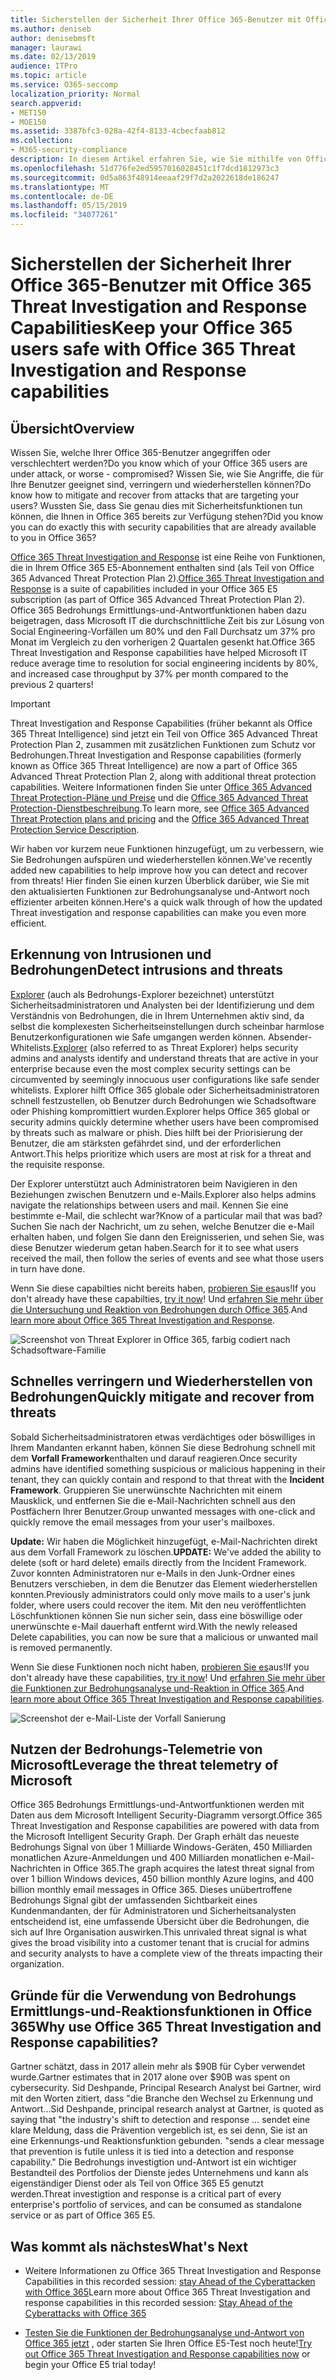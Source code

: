 ```yaml
---
title: Sicherstellen der Sicherheit Ihrer Office 365-Benutzer mit Office 365 Threat Investigation and Response Capabilities
ms.author: deniseb
author: denisebmsft
manager: laurawi
ms.date: 02/13/2019
audience: ITPro
ms.topic: article
ms.service: O365-seccomp
localization_priority: Normal
search.appverid:
- MET150
- MOE150
ms.assetid: 3387bfc3-028a-42f4-8133-4cbecfaab812
ms.collection:
- M365-security-compliance
description: In diesem Artikel erfahren Sie, wie Sie mithilfe von Office 365 Bedrohungs Ermittlungs-und-Reaktionsfunktionen Ihre Organisation Eindringlinge und Bedrohungen erkennen und schnell die Bedrohungen verringern und wiederherstellen können.
ms.openlocfilehash: 51d776fe2ed5957016028451c1f7dcd1812973c3
ms.sourcegitcommit: 0d5a863f48914eeaaf29f7d2a2022618de186247
ms.translationtype: MT
ms.contentlocale: de-DE
ms.lasthandoff: 05/15/2019
ms.locfileid: "34077261"
---
```

# <a name="keep-your-office-365-users-safe-with-office-365-threat-investigation-and-response-capabilities"></a><span data-ttu-id="53ea7-103">Sicherstellen der Sicherheit Ihrer Office 365-Benutzer mit Office 365 Threat Investigation and Response Capabilities</span><span class="sxs-lookup"><span data-stu-id="53ea7-103">Keep your Office 365 users safe with Office 365 Threat Investigation and Response capabilities</span></span>

## <a name="overview"></a><span data-ttu-id="53ea7-104">Übersicht</span><span class="sxs-lookup"><span data-stu-id="53ea7-104">Overview</span></span>

<span data-ttu-id="53ea7-105">Wissen Sie, welche Ihrer Office 365-Benutzer angegriffen oder verschlechtert werden?</span><span class="sxs-lookup"><span data-stu-id="53ea7-105">Do you know which of your Office 365 users are under attack, or worse - compromised?</span></span> <span data-ttu-id="53ea7-106">Wissen Sie, wie Sie Angriffe, die für Ihre Benutzer geeignet sind, verringern und wiederherstellen können?</span><span class="sxs-lookup"><span data-stu-id="53ea7-106">Do know how to mitigate and recover from attacks that are targeting your users?</span></span> <span data-ttu-id="53ea7-107">Wussten Sie, dass Sie genau dies mit Sicherheitsfunktionen tun können, die Ihnen in Office 365 bereits zur Verfügung stehen?</span><span class="sxs-lookup"><span data-stu-id="53ea7-107">Did you know you can do exactly this with security capabilities that are already available to you in Office 365?</span></span> 
  
<span data-ttu-id="53ea7-108">[Office 365 Threat Investigation and Response](office-365-ti.md) ist eine Reihe von Funktionen, die in Ihrem Office 365 E5-Abonnement enthalten sind (als Teil von Office 365 Advanced Threat Protection Plan 2).</span><span class="sxs-lookup"><span data-stu-id="53ea7-108">[Office 365 Threat Investigation and Response](office-365-ti.md) is a suite of capabilities included in your Office 365 E5 subscription (as part of Office 365 Advanced Threat Protection Plan 2).</span></span> <span data-ttu-id="53ea7-109">Office 365 Bedrohungs Ermittlungs-und-Antwortfunktionen haben dazu beigetragen, dass Microsoft IT die durchschnittliche Zeit bis zur Lösung von Social Engineering-Vorfällen um 80% und den Fall Durchsatz um 37% pro Monat im Vergleich zu den vorherigen 2 Quartalen gesenkt hat.</span><span class="sxs-lookup"><span data-stu-id="53ea7-109">Office 365 Threat Investigation and Response capabilities have helped Microsoft IT reduce average time to resolution for social engineering incidents by 80%, and increased case throughput by 37% per month compared to the previous 2 quarters!</span></span> 

> [!IMPORTANT]
> <span data-ttu-id="53ea7-110">Threat Investigation and Response Capabilities (früher bekannt als Office 365 Threat Intelligence) sind jetzt ein Teil von Office 365 Advanced Threat Protection Plan 2, zusammen mit zusätzlichen Funktionen zum Schutz vor Bedrohungen.</span><span class="sxs-lookup"><span data-stu-id="53ea7-110">Threat Investigation and Response capabilities (formerly known as Office 365 Threat Intelligence) are now a part of Office 365 Advanced Threat Protection Plan 2, along with additional threat protection capabilities.</span></span> <span data-ttu-id="53ea7-111">Weitere Informationen finden Sie unter [Office 365 Advanced Threat Protection-Pläne und Preise](https://products.office.com/exchange/advance-threat-protection) und die [Office 365 Advanced Threat Protection-Dienstbeschreibung](https://docs.microsoft.com/office365/servicedescriptions/office-365-advanced-threat-protection-service-description).</span><span class="sxs-lookup"><span data-stu-id="53ea7-111">To learn more, see [Office 365 Advanced Threat Protection plans and pricing](https://products.office.com/exchange/advance-threat-protection) and the [Office 365 Advanced Threat Protection Service Description](https://docs.microsoft.com/office365/servicedescriptions/office-365-advanced-threat-protection-service-description).</span></span>
  
<span data-ttu-id="53ea7-112">Wir haben vor kurzem neue Funktionen hinzugefügt, um zu verbessern, wie Sie Bedrohungen aufspüren und wiederherstellen können.</span><span class="sxs-lookup"><span data-stu-id="53ea7-112">We've recently added new capabilities to help improve how you can detect and recover from threats!</span></span> <span data-ttu-id="53ea7-113">Hier finden Sie einen kurzen Überblick darüber, wie Sie mit den aktualisierten Funktionen zur Bedrohungsanalyse und-Antwort noch effizienter arbeiten können.</span><span class="sxs-lookup"><span data-stu-id="53ea7-113">Here's a quick walk through of how the updated Threat investigation and response capabilities can make you even more efficient.</span></span>
  
## <a name="detect-intrusions-and-threats"></a><span data-ttu-id="53ea7-114">Erkennung von Intrusionen und Bedrohungen</span><span class="sxs-lookup"><span data-stu-id="53ea7-114">Detect intrusions and threats</span></span>

<span data-ttu-id="53ea7-115">[Explorer](use-explorer-in-security-and-compliance.md) (auch als Bedrohungs-Explorer bezeichnet) unterstützt Sicherheitsadministratoren und Analysten bei der Identifizierung und dem Verständnis von Bedrohungen, die in Ihrem Unternehmen aktiv sind, da selbst die komplexesten Sicherheitseinstellungen durch scheinbar harmlose Benutzerkonfigurationen wie Safe umgangen werden können. Absender-Whitelists.</span><span class="sxs-lookup"><span data-stu-id="53ea7-115">[Explorer](use-explorer-in-security-and-compliance.md) (also referred to as Threat Explorer) helps security admins and analysts identify and understand threats that are active in your enterprise because even the most complex security settings can be circumvented by seemingly innocuous user configurations like safe sender whitelists.</span></span> <span data-ttu-id="53ea7-116">Explorer hilft Office 365 globale oder Sicherheitsadministratoren schnell festzustellen, ob Benutzer durch Bedrohungen wie Schadsoftware oder Phishing kompromittiert wurden.</span><span class="sxs-lookup"><span data-stu-id="53ea7-116">Explorer helps Office 365 global or security admins quickly determine whether users have been compromised by threats such as malware or phish.</span></span> <span data-ttu-id="53ea7-117">Dies hilft bei der Priorisierung der Benutzer, die am stärksten gefährdet sind, und der erforderlichen Antwort.</span><span class="sxs-lookup"><span data-stu-id="53ea7-117">This helps prioritize which users are most at risk for a threat and the requisite response.</span></span> 
  
<span data-ttu-id="53ea7-118">Der Explorer unterstützt auch Administratoren beim Navigieren in den Beziehungen zwischen Benutzern und e-Mails.</span><span class="sxs-lookup"><span data-stu-id="53ea7-118">Explorer also helps admins navigate the relationships between users and mail.</span></span> <span data-ttu-id="53ea7-119">Kennen Sie eine bestimmte e-Mail, die schlecht war?</span><span class="sxs-lookup"><span data-stu-id="53ea7-119">Know of a particular mail that was bad?</span></span> <span data-ttu-id="53ea7-120">Suchen Sie nach der Nachricht, um zu sehen, welche Benutzer die e-Mail erhalten haben, und folgen Sie dann den Ereignisserien, und sehen Sie, was diese Benutzer wiederum getan haben.</span><span class="sxs-lookup"><span data-stu-id="53ea7-120">Search for it to see what users received the mail, then follow the series of events and see what those users in turn have done.</span></span>

<span data-ttu-id="53ea7-121">Wenn Sie diese capabilties nicht bereits haben, [probieren Sie es](https://aka.ms/tryo365threatintel3)aus!</span><span class="sxs-lookup"><span data-stu-id="53ea7-121">If you don't already have these capabilties, [try it now](https://aka.ms/tryo365threatintel3)!</span></span> <span data-ttu-id="53ea7-122">Und [erfahren Sie mehr über die Untersuchung und Reaktion von Bedrohungen durch Office 365](https://aka.ms/readmoreabouto365threatintel).</span><span class="sxs-lookup"><span data-stu-id="53ea7-122">And [learn more about Office 365 Threat Investigation and Response](https://aka.ms/readmoreabouto365threatintel).</span></span>
  
![Screenshot von Threat Explorer in Office 365, farbig codiert nach Schadsoftware-Familie](media/591338dd-252a-437d-b5f2-87aa42e74b0c.png)
  
## <a name="quickly-mitigate-and-recover-from-threats"></a><span data-ttu-id="53ea7-124">Schnelles verringern und Wiederherstellen von Bedrohungen</span><span class="sxs-lookup"><span data-stu-id="53ea7-124">Quickly mitigate and recover from threats</span></span>

<span data-ttu-id="53ea7-125">Sobald Sicherheitsadministratoren etwas verdächtiges oder böswilliges in Ihrem Mandanten erkannt haben, können Sie diese Bedrohung schnell mit dem **Vorfall Framework**enthalten und darauf reagieren.</span><span class="sxs-lookup"><span data-stu-id="53ea7-125">Once security admins have identified something suspicious or malicious happening in their tenant, they can quickly contain and respond to that threat with the **Incident Framework**.</span></span> <span data-ttu-id="53ea7-126">Gruppieren Sie unerwünschte Nachrichten mit einem Mausklick, und entfernen Sie die e-Mail-Nachrichten schnell aus den Postfächern Ihrer Benutzer.</span><span class="sxs-lookup"><span data-stu-id="53ea7-126">Group unwanted messages with one-click and quickly remove the email messages from your user's mailboxes.</span></span> 
  
 <span data-ttu-id="53ea7-127">**Update:** Wir haben die Möglichkeit hinzugefügt, e-Mail-Nachrichten direkt aus dem Vorfall Framework zu löschen.</span><span class="sxs-lookup"><span data-stu-id="53ea7-127">**UPDATE:** We've added the ability to delete (soft or hard delete) emails directly from the Incident Framework.</span></span> <span data-ttu-id="53ea7-128">Zuvor konnten Administratoren nur e-Mails in den Junk-Ordner eines Benutzers verschieben, in dem die Benutzer das Element wiederherstellen konnten.</span><span class="sxs-lookup"><span data-stu-id="53ea7-128">Previously administrators could only move mails to a user's junk folder, where users could recover the item.</span></span> <span data-ttu-id="53ea7-129">Mit den neu veröffentlichten Löschfunktionen können Sie nun sicher sein, dass eine böswillige oder unerwünschte e-Mail dauerhaft entfernt wird.</span><span class="sxs-lookup"><span data-stu-id="53ea7-129">With the newly released Delete capabilities, you can now be sure that a malicious or unwanted mail is removed permanently.</span></span> 
  
<span data-ttu-id="53ea7-130">Wenn Sie diese Funktionen noch nicht haben, [probieren Sie es](https://aka.ms/tryo365threatintel3)aus!</span><span class="sxs-lookup"><span data-stu-id="53ea7-130">If you don't already have these capabilities, [try it now](https://aka.ms/tryo365threatintel3)!</span></span> <span data-ttu-id="53ea7-131">Und [erfahren Sie mehr über die Funktionen zur Bedrohungsanalyse und-Reaktion in Office 365](https://aka.ms/readmoreabouto365threatintel).</span><span class="sxs-lookup"><span data-stu-id="53ea7-131">And [learn more about Office 365 Threat Investigation and Response capabilities](https://aka.ms/readmoreabouto365threatintel).</span></span>
  
![Screenshot der e-Mail-Liste der Vorfall Sanierung](media/9d8452d3-d8d2-4b26-81f9-76396e08dd17.png)
  
## <a name="leverage-the-threat-telemetry-of-microsoft"></a><span data-ttu-id="53ea7-133">Nutzen der Bedrohungs-Telemetrie von Microsoft</span><span class="sxs-lookup"><span data-stu-id="53ea7-133">Leverage the threat telemetry of Microsoft</span></span>

<span data-ttu-id="53ea7-134">Office 365 Bedrohungs Ermittlungs-und-Antwortfunktionen werden mit Daten aus dem Microsoft Intelligent Security-Diagramm versorgt.</span><span class="sxs-lookup"><span data-stu-id="53ea7-134">Office 365 Threat Investigation and Response capabilities are powered with data from the Microsoft Intelligent Security Graph.</span></span> <span data-ttu-id="53ea7-135">Der Graph erhält das neueste Bedrohungs Signal von über 1 Milliarde Windows-Geräten, 450 Milliarden monatlichen Azure-Anmeldungen und 400 Milliarden monatlichen e-Mail-Nachrichten in Office 365.</span><span class="sxs-lookup"><span data-stu-id="53ea7-135">The graph acquires the latest threat signal from over 1 billion Windows devices, 450 billion monthly Azure logins, and 400 billion monthly email messages in Office 365.</span></span> <span data-ttu-id="53ea7-136">Dieses unübertroffene Bedrohungs Signal gibt der umfassenden Sichtbarkeit eines Kundenmandanten, der für Administratoren und Sicherheitsanalysten entscheidend ist, eine umfassende Übersicht über die Bedrohungen, die sich auf Ihre Organisation auswirken.</span><span class="sxs-lookup"><span data-stu-id="53ea7-136">This unrivaled threat signal is what gives the broad visibility into a customer tenant that is crucial for admins and security analysts to have a complete view of the threats impacting their organization.</span></span> 
  
   
## <a name="why-use-office-365-threat-investigation-and-response-capabilities"></a><span data-ttu-id="53ea7-137">Gründe für die Verwendung von Bedrohungs Ermittlungs-und-Reaktionsfunktionen in Office 365</span><span class="sxs-lookup"><span data-stu-id="53ea7-137">Why use Office 365 Threat Investigation and Response capabilities?</span></span>

<span data-ttu-id="53ea7-138">Gartner schätzt, dass in 2017 allein mehr als $90B für Cyber verwendet wurde.</span><span class="sxs-lookup"><span data-stu-id="53ea7-138">Gartner estimates that in 2017 alone over $90B was spent on cybersecurity.</span></span> <span data-ttu-id="53ea7-139">Sid Deshpande, Principal Research Analyst bei Gartner, wird mit den Worten zitiert, dass "die Branche den Wechsel zu Erkennung und Antwort...</span><span class="sxs-lookup"><span data-stu-id="53ea7-139">Sid Deshpande, principal research analyst at Gartner, is quoted as saying that "the industry's shift to detection and response …</span></span> <span data-ttu-id="53ea7-140">sendet eine klare Meldung, dass die Prävention vergeblich ist, es sei denn, Sie ist an eine Erkennungs-und Reaktionsfunktion gebunden. "</span><span class="sxs-lookup"><span data-stu-id="53ea7-140">sends a clear message that prevention is futile unless it is tied into a detection and response capability."</span></span> <span data-ttu-id="53ea7-141">Die Bedrohungs investigtion und-Antwort ist ein wichtiger Bestandteil des Portfolios der Dienste jedes Unternehmens und kann als eigenständiger Dienst oder als Teil von Office 365 E5 genutzt werden.</span><span class="sxs-lookup"><span data-stu-id="53ea7-141">Threat investigtion and response is a critical part of every enterprise's portfolio of services, and can be consumed as standalone service or as part of Office 365 E5.</span></span>
  
## <a name="whats-next"></a><span data-ttu-id="53ea7-142">Was kommt als nächstes</span><span class="sxs-lookup"><span data-stu-id="53ea7-142">What's Next</span></span>

- <span data-ttu-id="53ea7-143">Weitere Informationen zu Office 365 Threat Investigation and Response Capabilities in this recorded session: [stay Ahead of the Cyberattacken with Office 365](https://myignite.microsoft.com/videos/53723)</span><span class="sxs-lookup"><span data-stu-id="53ea7-143">Learn more about Office 365 Threat Investigation and response capabilities  in this recorded session: [Stay Ahead of the Cyberattacks with Office 365](https://myignite.microsoft.com/videos/53723)</span></span>
    
- <span data-ttu-id="53ea7-144">[Testen Sie die Funktionen der Bedrohungsanalyse und-Antwort von Office 365 jetzt](https://aka.ms/tryo365threatintel3) , oder starten Sie Ihren Office E5-Test noch heute!</span><span class="sxs-lookup"><span data-stu-id="53ea7-144">[Try out Office 365 Threat Investigation and Response capabilities now](https://aka.ms/tryo365threatintel3) or begin your Office E5 trial today!</span></span> 
    


